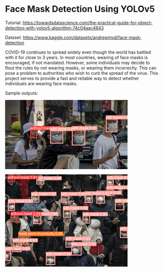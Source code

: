 # Face Mask Detection Using YOLOv5

Tutorial: https://towardsdatascience.com/the-practical-guide-for-object-detection-with-yolov5-algorithm-74c04aac4843

Dataset: https://www.kaggle.com/datasets/andrewmvd/face-mask-detection

COVID-19 continues to spread widely even though the world has battled with it for close to 3 years. In most countries, wearing of face masks is encouraged, if not mandated. However, some individuals may decide to flout the rules by not wearing masks, or wearing them incorrectly. This can pose a problem to authorities who wish to curb the spread of the virus. This project serves to provide a fast and reliable way to detect whether individuals are wearing face masks.

Sample outputs:

![](./yolov5/runs_mask/detect_test/maksssksksss842.png)

![](./yolov5/runs_mask/detect_test/maksssksksss795.png)